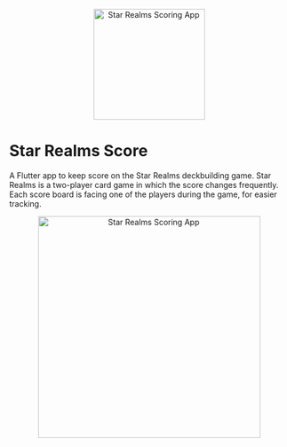 <p align="center">
<img src="https://drive.google.com/uc?id=18O666KBtX2D70aGr98qwUyHcdt8k1PNe" alt="Star Realms Scoring App" width="200" />
</p>

# Star Realms Score

A Flutter app to keep score on the Star Realms deckbuilding game.
Star Realms is a two-player card game in which the score changes frequently. Each score board is facing one of the players during the game, for easier tracking.

<p align="center">
<img src="https://drive.google.com/uc?id=13rAIc-ERexvVqjhCO9G45G9z_n1flPcN" alt="Star Realms Scoring App" width="400" />
</p>
